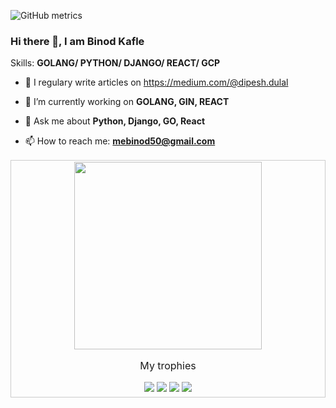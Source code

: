 ![GitHub metrics](https://metrics.lecoq.io/BinodKafle?pagespeed=1&languages=1&isocalendar=1&gists=1&followup=1&pagespeed.detailed=false&isocalendar.duration=full-year)

### Hi there 👋, I am Binod Kafle

Skills: __GOLANG/ PYTHON/ DJANGO/ REACT/ GCP__

- 📝 I regulary write articles on https://medium.com/@dipesh.dulal

- 🔭 I’m currently working on __GOLANG, GIN, REACT__

- 💬 Ask me about __Python, Django, GO, React__

- 📫 How to reach me: **mebinod50@gmail.com**

<table style="border: 1px solid #CCC; border-collapse: collapse;">
  <tbody style="border: none;">
    <tr valign="top">
      <td width="50%" align="center" style="border: none;">
        <img height="300px" src="https://github-readme-stats.vercel.app/api?username=BinodKafle&show_icons=true">
        <p>My trophies</p>
        <img src="https://github-profile-trophy.vercel.app/?username=BinodKafle">
        <img src="https://gpvc.arturio.dev/BinodKafle">
        <img src="https://badges.pufler.dev/years/BinodKafle">
        <img src="https://badges.pufler.dev/repos/BinodKafle">
      </td>
    </tr>
  </tbody>
</table>
